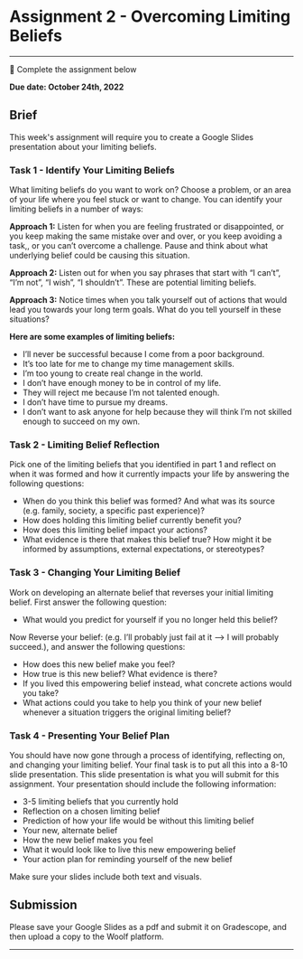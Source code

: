 # Assignment 2 - Overcoming Limiting Beliefs

---

<aside>


📝 Complete the assignment below

</aside>

**Due date: October 24th, 2022**

## Brief

This week's assignment will require you to create a Google Slides presentation about your limiting beliefs.

### Task 1 - Identify Your Limiting Beliefs

What limiting beliefs do you want to work on? Choose a problem, or an area of your life where you feel stuck or want to change. You can identify your limiting beliefs in a number of ways:

**Approach 1:** Listen for when you are feeling frustrated or disappointed, or you keep making the same mistake over and over, or you keep avoiding a task,, or you can’t overcome a challenge. Pause and think about what underlying belief could be causing this situation.


**Approach 2:** Listen out for when you say phrases that start with “I can’t”, “I’m not”, “I wish”, “I shouldn’t”. These are potential limiting beliefs.


**Approach 3:** Notice  times when you talk yourself out of actions that would lead you towards your long term goals. What do you tell yourself in these situations?


**Here are some examples of limiting beliefs:**
- I’ll never be successful because I come from a poor background.
- It’s too late for me to change my time management skills.
- I’m too young to create real change in the world.
- I don’t have enough money to be in control of my life.
- They will reject me because I’m not talented enough.
- I don’t have time to pursue my dreams.
- I don’t want to ask anyone for help because they will think I’m not skilled enough to succeed on my own.


### Task 2 - Limiting Belief Reflection

Pick one of the limiting beliefs that you identified in part 1 and reflect on when it was formed and how it currently impacts your life by answering the following questions:
- When do you think this belief was formed? And what was its source (e.g. family, society, a specific past experience)?
- How does holding this limiting belief currently benefit you?
- How does this limiting belief impact your actions?
- What evidence is there that makes this belief true? How might it be informed by assumptions, external expectations, or stereotypes?


### Task 3 - Changing Your Limiting Belief

Work on developing an alternate belief that reverses your initial limiting belief. First answer the following question:
- What would you predict for yourself if you no longer held this belief?

Now Reverse your belief: (e.g. I’ll probably just fail at it —> I will probably succeed.), and answer the following questions:
- How does this new belief make you feel?
- How true is this new belief? What evidence is there?
- If you lived this empowering belief instead, what concrete actions would you take?
- What actions could you take to help you think of your new belief whenever a situation triggers the original limiting belief?


### Task 4 - Presenting Your Belief Plan

You should have now gone through a process of identifying, reflecting on, and changing your limiting belief. Your final task is to put all this into a 8-10 slide presentation. This slide presentation is what you will submit for this assignment. Your presentation should include the following information:
- 3-5 limiting beliefs that you currently hold
- Reflection on a chosen limiting belief
- Prediction of how your life would be without this limiting belief
- Your new, alternate belief
- How the new belief makes you feel
- What it would look like to live this new empowering belief
- Your action plan for reminding yourself of the new belief

Make sure your slides include both text and visuals.

## Submission

Please save your Google Slides as a pdf and submit it on Gradescope, and then upload a copy to the Woolf platform.

---
